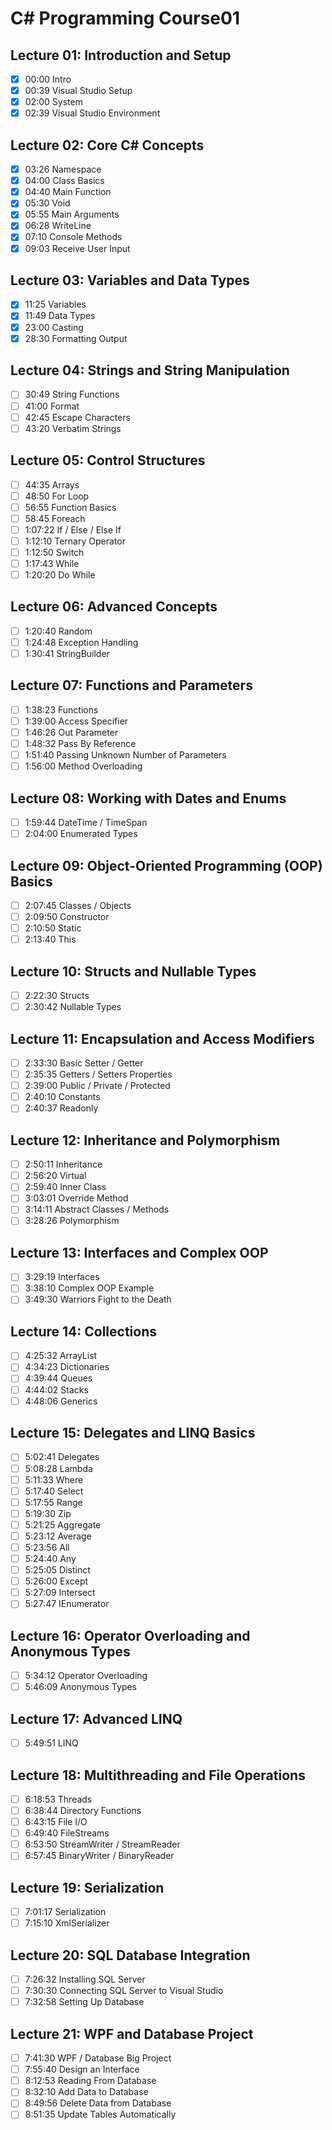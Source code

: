 # C# Programming Course01

## Lecture 01: Introduction and Setup
- [x] 00:00 Intro
- [x] 00:39 Visual Studio Setup
- [x] 02:00 System
- [x] 02:39 Visual Studio Environment

## Lecture 02: Core C# Concepts
- [x] 03:26 Namespace
- [x] 04:00 Class Basics
- [x] 04:40 Main Function
- [x] 05:30 Void
- [x] 05:55 Main Arguments
- [x] 06:28 WriteLine
- [x] 07:10 Console Methods
- [x] 09:03 Receive User Input

## Lecture 03: Variables and Data Types
- [x] 11:25 Variables
- [x] 11:49 Data Types
- [x] 23:00 Casting
- [x] 28:30 Formatting Output

## Lecture 04: Strings and String Manipulation
- [ ] 30:49 String Functions
- [ ] 41:00 Format
- [ ] 42:45 Escape Characters
- [ ] 43:20 Verbatim Strings

## Lecture 05: Control Structures
- [ ] 44:35 Arrays
- [ ] 48:50 For Loop
- [ ] 56:55 Function Basics
- [ ] 58:45 Foreach
- [ ] 1:07:22 If / Else / Else If
- [ ] 1:12:10 Ternary Operator
- [ ] 1:12:50 Switch
- [ ] 1:17:43 While
- [ ] 1:20:20 Do While

## Lecture 06: Advanced Concepts
- [ ] 1:20:40 Random
- [ ] 1:24:48 Exception Handling
- [ ] 1:30:41 StringBuilder

## Lecture 07: Functions and Parameters
- [ ] 1:38:23 Functions
- [ ] 1:39:00 Access Specifier
- [ ] 1:46:26 Out Parameter
- [ ] 1:48:32 Pass By Reference
- [ ] 1:51:40 Passing Unknown Number of Parameters
- [ ] 1:56:00 Method Overloading

## Lecture 08: Working with Dates and Enums
- [ ] 1:59:44 DateTime / TimeSpan
- [ ] 2:04:00 Enumerated Types

## Lecture 09: Object-Oriented Programming (OOP) Basics
- [ ] 2:07:45 Classes / Objects
- [ ] 2:09:50 Constructor
- [ ] 2:10:50 Static
- [ ] 2:13:40 This

## Lecture 10: Structs and Nullable Types
- [ ] 2:22:30 Structs
- [ ] 2:30:42 Nullable Types

## Lecture 11: Encapsulation and Access Modifiers
- [ ] 2:33:30 Basic Setter / Getter
- [ ] 2:35:35 Getters / Setters Properties
- [ ] 2:39:00 Public / Private / Protected
- [ ] 2:40:10 Constants
- [ ] 2:40:37 Readonly

## Lecture 12: Inheritance and Polymorphism
- [ ] 2:50:11 Inheritance
- [ ] 2:56:20 Virtual
- [ ] 2:59:40 Inner Class
- [ ] 3:03:01 Override Method
- [ ] 3:14:11 Abstract Classes / Methods
- [ ] 3:28:26 Polymorphism

## Lecture 13: Interfaces and Complex OOP
- [ ] 3:29:19 Interfaces
- [ ] 3:38:10 Complex OOP Example
- [ ] 3:49:30 Warriors Fight to the Death

## Lecture 14: Collections
- [ ] 4:25:32 ArrayList
- [ ] 4:34:23 Dictionaries
- [ ] 4:39:44 Queues
- [ ] 4:44:02 Stacks
- [ ] 4:48:06 Generics

## Lecture 15: Delegates and LINQ Basics
- [ ] 5:02:41 Delegates
- [ ] 5:08:28 Lambda
- [ ] 5:11:33 Where
- [ ] 5:17:40 Select
- [ ] 5:17:55 Range
- [ ] 5:19:30 Zip
- [ ] 5:21:25 Aggregate
- [ ] 5:23:12 Average
- [ ] 5:23:56 All
- [ ] 5:24:40 Any
- [ ] 5:25:05 Distinct
- [ ] 5:26:00 Except
- [ ] 5:27:09 Intersect
- [ ] 5:27:47 IEnumerator

## Lecture 16: Operator Overloading and Anonymous Types
- [ ] 5:34:12 Operator Overloading
- [ ] 5:46:09 Anonymous Types

## Lecture 17: Advanced LINQ
- [ ] 5:49:51 LINQ

## Lecture 18: Multithreading and File Operations
- [ ] 6:18:53 Threads
- [ ] 6:38:44 Directory Functions
- [ ] 6:43:15 File I/O
- [ ] 6:49:40 FileStreams
- [ ] 6:53:50 StreamWriter / StreamReader
- [ ] 6:57:45 BinaryWriter / BinaryReader

## Lecture 19: Serialization
- [ ] 7:01:17 Serialization
- [ ] 7:15:10 XmlSerializer

## Lecture 20: SQL Database Integration
- [ ] 7:26:32 Installing SQL Server
- [ ] 7:30:30 Connecting SQL Server to Visual Studio
- [ ] 7:32:58 Setting Up Database

## Lecture 21: WPF and Database Project
- [ ] 7:41:30 WPF / Database Big Project
- [ ] 7:55:40 Design an Interface
- [ ] 8:12:53 Reading From Database
- [ ] 8:32:10 Add Data to Database
- [ ] 8:49:56 Delete Data from Database
- [ ] 8:51:35 Update Tables Automatically
